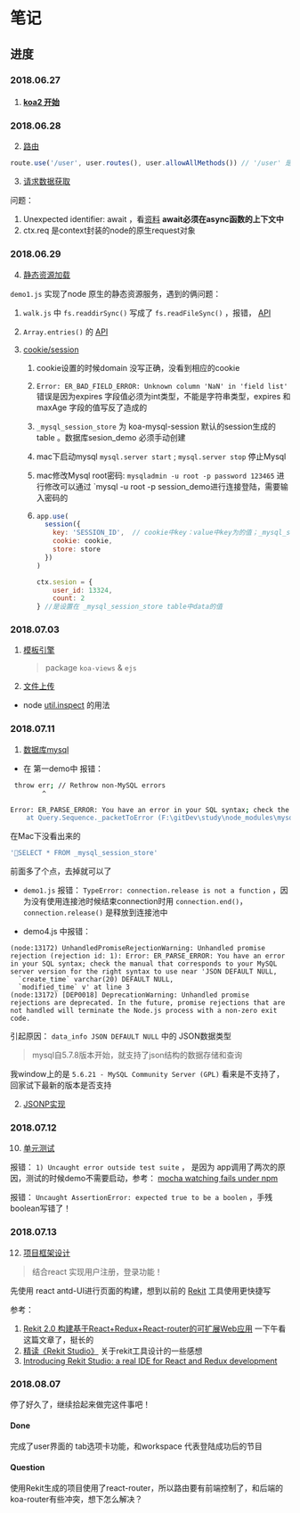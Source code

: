 # 笔记

## 进度

### 2018.06.27

1.  #### [koa2 开始](https://chenshenhai.github.io/koa2-note/note/start/quick.html)

### 2018.06.28

2. [路由](https://chenshenhai.github.io/koa2-note/note/route/koa-router.html)

```js
route.use('/user', user.routes(), user.allowAllMethods()) // '/user' 是prefix 前缀
```



3. [请求数据获取](https://chenshenhai.github.io/koa2-note/note/request/get.html)

问题：

1. Unexpected identifier: await ，看[资料](https://cnodejs.org/topic/5640b80d3a6aa72c5e0030b6) **await必须在async函数的上下文中**
2. ctx.req 是context封装的node的原生request对象





### 2018.06.29

4. [静态资源加载](https://chenshenhai.github.io/koa2-note/note/static/server.html)

`demo1.js` 实现了node 原生的静态资源服务，遇到的俩问题：

1. `walk.js` 中 `fs.readdirSync()` 写成了 `fs.readFileSync()` ，报错， [API](http://nodejs.cn/api/fs.html)
2. `Array.entries()` 的 [API](http://www.runoob.com/jsref/jsref-entries.html) 





5. [cookie/session](https://chenshenhai.github.io/koa2-note/note/cookie/info.html) 
   1. cookie设置的时候domain 没写正确，没看到相应的cookie

   2. `Error: ER_BAD_FIELD_ERROR: Unknown column 'NaN' in 'field list'`   错误是因为expires 字段值必须为int类型，不能是字符串类型，expires 和 maxAge 字段的值写反了造成的

   3. `_mysql_session_store`  为 koa-mysql-session 默认的session生成的table 。数据库sesion_demo 必须手动创建

   4. mac下启动mysql `mysql.server start`   ;   `mysql.server stop`  停止Mysql

   5. mac修改Mysql root密码: ` mysqladmin -u root -p password 123465 ` 进行修改可以通过 `mysql -u root -p session_demo进行连接登陆，需要输入密码的

   6. ```js
      app.use(
        session({
          key: 'SESSION_ID',  // cookie中key：value中key为的值；_mysql_session_store 数据表中id值为key：value的组合值
          cookie: cookie,
          store: store
        })
      )

      ctx.sesion = {
          user_id: 13324,
          count: 2
      } //是设置在 _mysql_session_store table中data的值
      ```




### 2018.07.03

1. [模板引擎](https://chenshenhai.github.io/koa2-note/note/template/add.html) 

   > package `koa-views`  & `ejs` 



2. [文件上传](https://chenshenhai.github.io/koa2-note/note/upload/busboy.html) 

+ node [util.inspect](https://www.zhihu.com/question/34776469#answer-27551087) 的用法





### 2018.07.11

1. [数据库mysql](https://chenshenhai.github.io/koa2-note/note/mysql/info.html)

* 在 第一demo中 报错：

```bash
 throw err; // Rethrow non-MySQL errors
        ^

Error: ER_PARSE_ERROR: You have an error in your SQL syntax; check the manual that corresponds to your MySQL server version for the right syntax to use near SELECT * FROM _mysql_session_store' at line 1
    at Query.Sequence._packetToError (F:\gitDev\study\node_modules\mysql\lib\protocol\sequences\Sequence.js:52:14)
```

在Mac下没看出来的

```sql
'SELECT * FROM _mysql_session_store'
```

前面多了个点，去掉就可以了

* `demo1.js` 报错： `TypeError: connection.release is not a function`  ，因为没有使用连接池时候结束connection时用 `connection.end()`，`connection.release()` 是释放到连接池中



* demo4.js 中报错：

```shell
(node:13172) UnhandledPromiseRejectionWarning: Unhandled promise rejection (rejection id: 1): Error: ER_PARSE_ERROR: You have an error in your SQL syntax; check the manual that corresponds to your MySQL server version for the right syntax to use near 'JSON DEFAULT NULL,
  `create_time` varchar(20) DEFAULT NULL,
  `modified_time` v' at line 3
(node:13172) [DEP0018] DeprecationWarning: Unhandled promise rejections are deprecated. In the future, promise rejections that are not handled will terminate the Node.js process with a non-zero exit code.
```

引起原因：  `data_info JSON DEFAULT NULL` 中的 JSON数据类型

> mysql自5.7.8版本开始，就支持了json结构的数据存储和查询 

我window上的是 `5.6.21 - MySQL Community Server (GPL)` 看来是不支持了，回家试下最新的版本是否支持





2. [JSONP实现](https://chenshenhai.github.io/koa2-note/note/jsonp/koa-jsonp.html) 





### 2018.07.12

10. [单元测试](https://chenshenhai.github.io/koa2-note/note/test/unit.html) 

报错： `1) Uncaught error outside test suite` ， 是因为 app调用了两次的原因，测试的时候demo不需要启动，参考： [mocha watching fails under npm](https://stackoverflow.com/questions/32868692/mocha-watching-fails-under-npm) 



报错： `Uncaught AssertionError: expected true to be a boolen`  ，手残boolean写错了！





### 2018.07.13

12. [项目框架设计](https://chenshenhai.github.io/koa2-note/note/project/framework.html) 

> 结合react 实现用户注册，登录功能！



先使用 react antd-UI进行页面的构建，想到以前的 [Rekit](http://rekit.js.org/) 工具使用更快捷写

参考：

1. [Rekit 2.0 构建基于React+Redux+React-router的可扩展Web应用](https://www.jianshu.com/p/fe89870007fc)  一下午看这篇文章了，挺长的
2. [精读《Rekit Studio》](https://zhuanlan.zhihu.com/p/33853805) 关于rekit工具设计的一些感想
3. [Introducing Rekit Studio: a real IDE for React and Redux development](https://medium.freecodecamp.org/introducing-rekit-studio-a-real-ide-for-react-and-redux-development-baf0c99cb542) 



### 2018.08.07

停了好久了，继续拾起来做完这件事吧！

#### Done

完成了user界面的 tab选项卡功能，和workspace 代表登陆成功后的节目

#### Question

使用Rekit生成的项目使用了react-router，所以路由要有前端控制了，和后端的koa-router有些冲突，想下怎么解决？